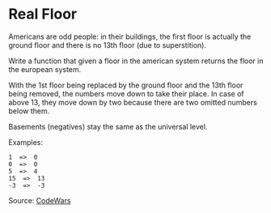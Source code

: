 # Real Floor

Americans are odd people: in their buildings, the first floor is actually the ground floor and there is no 13th floor (due to superstition).

Write a function that given a floor in the american system returns the floor in the european system.

With the 1st floor being replaced by the ground floor and the 13th floor being removed, the numbers move down to take their place. In case of above 13, they move down by two because there are two omitted numbers below them.

Basements (negatives) stay the same as the universal level.

Examples: 
```
1  =>  0 
0  =>  0
5  =>  4
15  =>  13
-3  =>  -3
```

Source: [CodeWars](https://www.codewars.com/kata/574b3b1599d8f897470018f6)